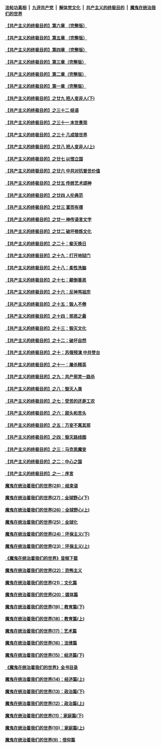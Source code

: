 

####  [法轮功真相](../../../../basic/blob/master/README.md?t=07021631) &nbsp;|&nbsp; [九评共产党](../../../../9ping.md/blob/master/README.md?t=07021631) &nbsp;|&nbsp; [解体党文化](../../../../jtdwh.md/blob/master/README.md?t=07021631)  &nbsp;|&nbsp; [共产主义的终极目的](../../../../gczydzjmd.md/blob/master/README.md?t=07021631) &nbsp;|&nbsp; [魔鬼在统治我们的世界](../../../../mgztzwmdsj.md/blob/master/README.md?t=07021631) 

#### [【共产主义的终极目的】第六章 （完整版）](../pages/nsc422/n11428913.md?t=07021631) 

#### [【共产主义的终极目的】第五章 （完整版）](../pages/nsc422/n11428912.md?t=07021631) 

#### [【共产主义的终极目的】第四章 （完整版）](../pages/nsc422/n11428907.md?t=07021631) 

#### [【共产主义的终极目的】第三章（完整版）](../pages/nsc422/n11428848.md?t=07021631) 

#### [【共产主义的终极目的】第二章（完整版）](../pages/nsc422/n11428831.md?t=07021631) 

#### [【共产主义的终极目的】第一章（完整版）](../pages/nsc422/n11417651.md?t=07021631) 

#### [【共产主义的终极目的】之廿九 把人变非人(下)](../pages/nsc422/n11344140.md?t=07021631) 

#### [【共产主义的终极目的】之三十二 结语](../pages/nsc422/n11360535.md?t=07021631) 

#### [【共产主义的终极目的】之三十一 末世景观](../pages/nsc422/n11351129.md?t=07021631) 

#### [【共产主义的终极目的】之三十 几成狼世界](../pages/nsc422/n11348280.md?t=07021631) 

#### [【共产主义的终极目的】之廿八 把人变非人(上)](../pages/nsc422/n11340492.md?t=07021631) 

#### [【共产主义的终极目的】之廿七 以恨立国](../pages/nsc422/n11336944.md?t=07021631) 

#### [【共产主义的终极目的】之廿六 中共对抗普世价值](../pages/nsc422/n11324785.md?t=07021631) 

#### [【共产主义的终极目的】之廿五 传统艺术颂神](../pages/nsc422/n11296396.md?t=07021631) 

#### [【共产主义的终极目的】之廿四 人伦典范](../pages/nsc422/n11296397.md?t=07021631) 

#### [【共产主义的终极目的】之廿三 富而有德](../pages/nsc422/n11283598.md?t=07021631) 

#### [【共产主义的终极目的】之廿一 神传语言文字](../pages/nsc422/n11263265.md?t=07021631) 

#### [【共产主义的终极目的】之廿二 破坏修炼文化](../pages/nsc422/n11245728.md?t=07021631) 

#### [【共产主义的终极目的】之二十：偷天换日](../pages/nsc422/n11238846.md?t=07021631) 

#### [【共产主义的终极目的】之十九：打开地狱门](../pages/nsc422/n11206376.md?t=07021631) 

#### [【共产主义的终极目的】之十八：柔性洗脑](../pages/nsc422/n11199994.md?t=07021631) 

#### [【共产主义的终极目的】之十七：颠倒善恶](../pages/nsc422/n11179782.md?t=07021631) 

#### [【共产主义的终极目的】之十六：反神骂祖宗](../pages/nsc422/n11166798.md?t=07021631) 

#### [【共产主义的终极目的】之十五：毁人不倦](../pages/nsc422/n11166792.md?t=07021631) 

#### [【共产主义的终极目的】之十四：邪恶之最](../pages/nsc422/n11150249.md?t=07021631) 

#### [【共产主义的终极目的】之十三：毁灭文化](../pages/nsc422/n11135227.md?t=07021631) 

#### [【共产主义的终极目的】之十二：破坏自然](../pages/nsc422/n11135214.md?t=07021631) 

#### [【共产主义的终极目的】之十：苏俄预演 中共登台](../pages/nsc422/n11118424.md?t=07021631) 

#### [【共产主义的终极目的】之十一：屠杀精英](../pages/nsc422/n11118442.md?t=07021631) 

#### [【共产主义的终极目的】之九：共产邪灵一路杀](../pages/nsc422/n11114139.md?t=07021631) 

#### [【共产主义的终极目的】之八：毁灭人类](../pages/nsc422/n11108503.md?t=07021631) 

#### [【共产主义的终极目的】之七：受苦的还是工农](../pages/nsc422/n11101809.md?t=07021631) 

#### [【共产主义的终极目的】之六：甜头和苦头](../pages/nsc422/n11096971.md?t=07021631) 

#### [【共产主义的终极目的】之五：万变不离其邪](../pages/nsc422/n11091285.md?t=07021631) 

#### [【共产主义的终极目的】之四：毁灭路线图](../pages/nsc422/n11086284.md?t=07021631) 

#### [【共产主义的终极目的】之三：马克思魔变](../pages/nsc422/n11061941.md?t=07021631) 

#### [【共产主义的终极目的】之二：中心之国](../pages/nsc422/n11047728.md?t=07021631) 

#### [【共产主义的终极目的】之一：序言](../pages/nsc422/n11086077.md?t=07021631) 

#### [魔鬼在统治着我们的世界(28)：结束语](../pages/nsc422/n10936246.md?t=07021631) 

#### [魔鬼在统治着我们的世界(27)：全球野心(下)](../pages/nsc422/n10928319.md?t=07021631) 

#### [魔鬼在统治着我们的世界(26)：全球野心(上)](../pages/nsc422/n10900318.md?t=07021631) 

#### [魔鬼在统治着我们的世界(25)：全球化](../pages/nsc422/n10788205.md?t=07021631) 

#### [魔鬼在统治着我们的世界(24)：环保主义(下)](../pages/nsc422/n10695307.md?t=07021631) 

#### [魔鬼在统治着我们的世界(23)：环保主义(上)](../pages/nsc422/n10688613.md?t=07021631) 

#### [《魔鬼在统治着我们的世界》音频下载](../pages/nsc422/n10635553.md?t=07021631) 

#### [魔鬼在统治着我们的世界(22)：恐怖主义](../pages/nsc422/n10614727.md?t=07021631) 

#### [魔鬼在统治着我们的世界(21)：文化篇](../pages/nsc422/n10597706.md?t=07021631) 

#### [魔鬼在统治着我们的世界(20)：媒体篇](../pages/nsc422/n10586579.md?t=07021631) 

#### [魔鬼在统治着我们的世界(19)：教育篇(下)](../pages/nsc422/n10564808.md?t=07021631) 

#### [魔鬼在统治着我们的世界(18)：教育篇(上)](../pages/nsc422/n10526970.md?t=07021631) 

#### [魔鬼在统治着我们的世界(17)：艺术篇](../pages/nsc422/n10499093.md?t=07021631) 

#### [魔鬼在统治着我们的世界(16)：法律篇](../pages/nsc422/n10485969.md?t=07021631) 

#### [魔鬼在统治着我们的世界(15)：经济篇(下)](../pages/nsc422/n10469975.md?t=07021631) 

#### [《魔鬼在统治着我们的世界》全书目录](../pages/nsc422/n10464261.md?t=07021631) 

#### [魔鬼在统治着我们的世界(14)：经济篇(上)](../pages/nsc422/n10457370.md?t=07021631) 

#### [魔鬼在统治着我们的世界(13)：政治篇(下)](../pages/nsc422/n10448270.md?t=07021631) 

#### [魔鬼在统治着我们的世界(12)：政治篇(上)](../pages/nsc422/n10444576.md?t=07021631) 

#### [魔鬼在统治着我们的世界(11)：家庭篇(下)](../pages/nsc422/n10440961.md?t=07021631) 

#### [魔鬼在统治着我们的世界(10)：家庭篇(上)](../pages/nsc422/n10435448.md?t=07021631) 

#### [魔鬼在统治着我们的世界(9)：信仰篇](../pages/nsc422/n10432159.md?t=07021631) 

